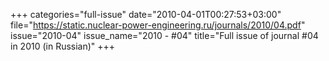 +++
categories="full-issue"
date="2010-04-01T00:27:53+03:00"
file="https://static.nuclear-power-engineering.ru/journals/2010/04.pdf"
issue="2010-04"
issue_name="2010 - #04"
title="Full issue of journal #04 in 2010 (in Russian)"
+++